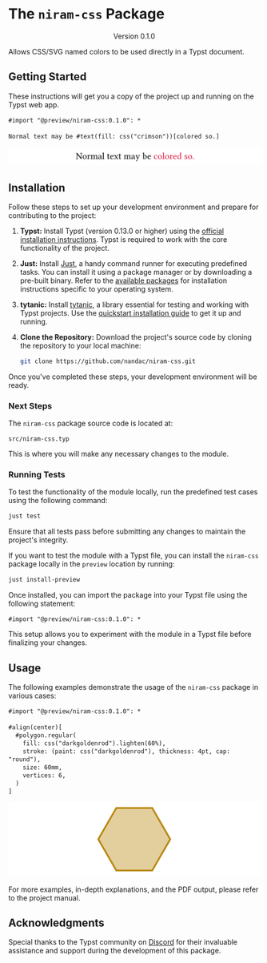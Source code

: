 # The `niram-css` Package
 <!-- markdownlint-disable MD033 -->
<div align="center">Version 0.1.0</div>

Allows CSS/SVG named colors to be used directly in a Typst document.

## Getting Started

These instructions will get you a copy of the project up and running on the Typst web app.

```typ
#import "@preview/niram-css:0.1.0": *

Normal text may be #text(fill: css("crimson"))[colored so.]
```

<picture>
  <source media="(prefers-color-scheme: dark)" srcset="./thumbnail-dark.svg">
  <img src="./thumbnail-light.svg" alt="">
</picture>

## Installation

Follow these steps to set up your development environment and prepare for contributing to the project:

1. **Typst:**
   Install Typst (version 0.13.0 or higher) using the [official installation instructions](https://github.com/typst/typst?tab=readme-ov-file#installation). Typst is required to work with the core functionality of the project.

1. **Just:**
   Install [Just](https://just.systems/man/en/introduction.html), a handy command runner for executing predefined tasks. You can install it using a package manager or by downloading a pre-built binary. Refer to the [available packages](https://just.systems/man/en/packages.html) for installation instructions specific to your operating system.

1. **tytanic:**
   Install [tytanic](https://tingerrr.github.io/tytanic/index.html), a library essential for testing and working with Typst projects. Use the [quickstart installation guide](https://tingerrr.github.io/tytanic/quickstart/install.html) to get it up and running.

1. **Clone the Repository:**
   Download the project's source code by cloning the repository to your local machine:

    ```bash
    git clone https://github.com/nandac/niram-css.git
    ```

Once you've completed these steps, your development environment will be ready.

### Next Steps

The `niram-css` package source code is located at:

```plaintext
src/niram-css.typ
```

This is where you will make any necessary changes to the module.

### Running Tests

To test the functionality of the module locally, run the predefined test cases using the following command:

```bash
just test
```

Ensure that all tests pass before submitting any changes to maintain the project's integrity.

If you want to test the module with a Typst file, you can install the `niram-css` package locally in the `preview` location by running:

```bash
just install-preview
```

Once installed, you can import the package into your Typst file using the following statement:

```typ
#import "@preview/niram-css:0.1.0": *
```

This setup allows you to experiment with the module in a Typst file before finalizing your changes.

## Usage

The following examples demonstrate the usage of the `niram-css` package in various cases:

```typ
#import "@preview/niram-css:0.1.0": *

#align(center)[
  #polygon.regular(
    fill: css("darkgoldenrod").lighten(60%),
    stroke: (paint: css("darkgoldenrod"), thickness: 4pt, cap: "round"),
    size: 60mm,
    vertices: 6,
  )
]
```

<picture>
  <source media="(prefers-color-scheme: dark)" srcset="./thumbnail-2-dark.svg">
  <img src="./thumbnail-2-light.svg" alt="">
</picture>

For more examples, in-depth explanations, and the PDF output, please refer to the project manual.

## Acknowledgments

Special thanks to the Typst community on [Discord](https://discord.com/channels/1054443721975922748/1069937650125000807) for their invaluable assistance and support during the development of this package.
